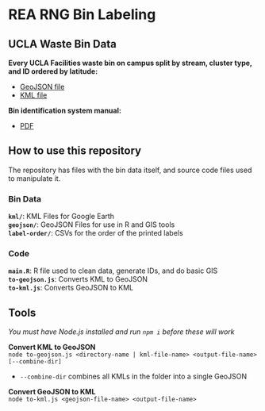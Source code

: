 # REA RNG Bin Labeling

## UCLA Waste Bin Data  
**Every UCLA Facilities waste bin on campus split by stream, cluster type, and ID ordered by latitude:**
- [GeoJSON file](https://github.com/melgrove/bin-label/blob/main/geojson/peer_reviewed_labels_final.json)
- [KML file](https://github.com/melgrove/bin-label/blob/main/kml/final/peer_reviewed_labels6.kml)

**Bin identification system manual:**
- [PDF](https://raw.githubusercontent.com/melgrove/bin-label/main/Bin%20Identification%20System%20Manual.pdf)

## How to use this repository  
The repository has files with the bin data itself, and source code files used to manipulate it.  

### Bin Data
**`kml/`**: KML Files for Google Earth  
**`geojson/`**: GeoJSON Files for use in R and GIS tools  
**`label-order/`**: CSVs for the order of the printed labels 

### Code
**`main.R`**: R file used to clean data, generate IDs, and do basic GIS  
**`to-geojson.js`**: Converts KML to GeoJSON  
**`to-kml.js`**: Converts GeoJSON to KML

## Tools
*You must have Node.js installed and run `npm i` before these will work*  
  
**Convert KML to GeoJSON**  
`node to-geojson.js <directory-name | kml-file-name> <output-file-name> [--combine-dir]`
- `--combine-dir` combines all KMLs in the folder into a single GeoJSON

**Convert GeoJSON to KML**  
`node to-kml.js <geojson-file-name> <output-file-name>`
